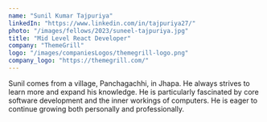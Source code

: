 ```yaml
---
name: "Sunil Kumar Tajpuriya"
linkedIn: "https://www.linkedin.com/in/tajpuriya27/"
photo: "/images/fellows/2023/suneel-tajpuriya.jpg"
title: "Mid Level React Developer"
company: "ThemeGrill"
logo: "/images/companiesLogos/themegrill-logo.png"
company_logo: "https://themegrill.com/"
---
```


Sunil comes from a village, Panchagachhi, in Jhapa. He always strives to learn more and expand his knowledge. He is particularly fascinated by core software development and the inner workings of computers. He is eager to continue growing both personally and professionally.

